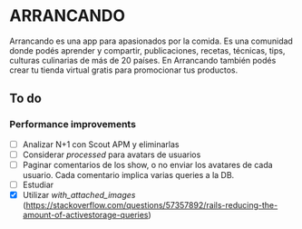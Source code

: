 # ARRANCANDO

Arrancando es una app para apasionados por la comida. Es una comunidad donde podés aprender y compartir, publicaciones, recetas, técnicas, tips, culturas culinarias de más de 20 países. En Arrancando también podés crear tu tienda virtual gratis para promocionar tus productos.

## To do
### Performance improvements

- [ ] Analizar N+1 con Scout APM y eliminarlas
- [ ] Considerar *processed* para avatars de usuarios
- [ ] Paginar comentarios de los show, o no enviar los avatares de cada usuario. Cada comentario implica varias queries a la DB.
- [ ] Estudiar
- [x] Utilizar *with_attached_images* (https://stackoverflow.com/questions/57357892/rails-reducing-the-amount-of-activestorage-queries)